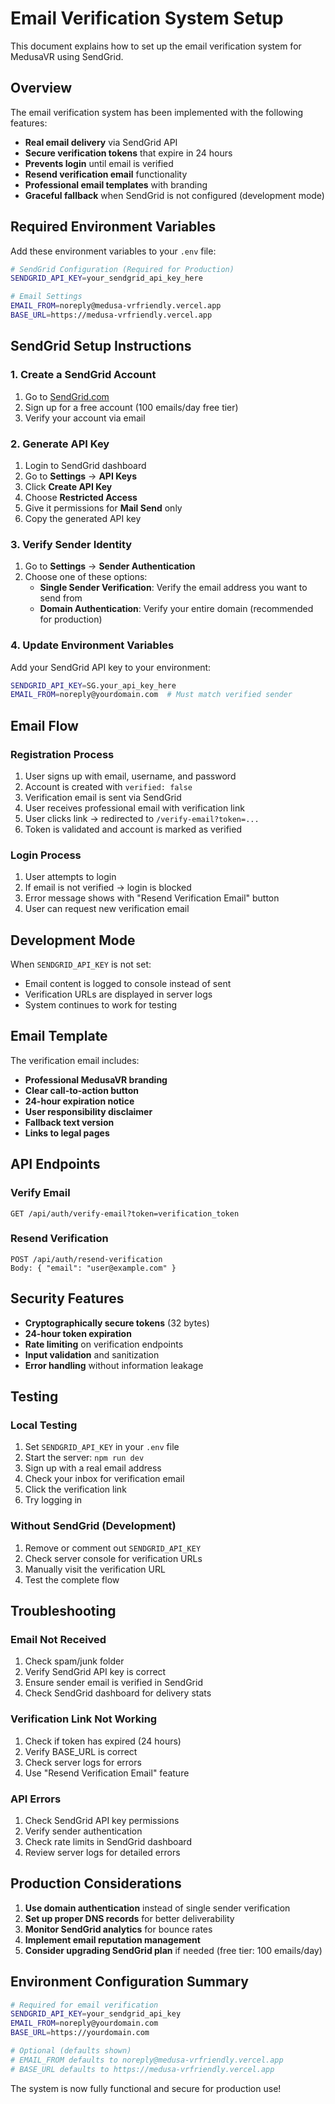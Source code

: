 # Email Verification System Setup

This document explains how to set up the email verification system for MedusaVR using SendGrid.

## Overview

The email verification system has been implemented with the following features:

- **Real email delivery** via SendGrid API
- **Secure verification tokens** that expire in 24 hours
- **Prevents login** until email is verified
- **Resend verification email** functionality
- **Professional email templates** with branding
- **Graceful fallback** when SendGrid is not configured (development mode)

## Required Environment Variables

Add these environment variables to your `.env` file:

```bash
# SendGrid Configuration (Required for Production)
SENDGRID_API_KEY=your_sendgrid_api_key_here

# Email Settings
EMAIL_FROM=noreply@medusa-vrfriendly.vercel.app
BASE_URL=https://medusa-vrfriendly.vercel.app
```

## SendGrid Setup Instructions

### 1. Create a SendGrid Account

1. Go to [SendGrid.com](https://sendgrid.com/)
2. Sign up for a free account (100 emails/day free tier)
3. Verify your account via email

### 2. Generate API Key

1. Login to SendGrid dashboard
2. Go to **Settings** → **API Keys**
3. Click **Create API Key**
4. Choose **Restricted Access**
5. Give it permissions for **Mail Send** only
6. Copy the generated API key

### 3. Verify Sender Identity

1. Go to **Settings** → **Sender Authentication**
2. Choose one of these options:
   - **Single Sender Verification**: Verify the email address you want to send from
   - **Domain Authentication**: Verify your entire domain (recommended for production)

### 4. Update Environment Variables

Add your SendGrid API key to your environment:

```bash
SENDGRID_API_KEY=SG.your_api_key_here
EMAIL_FROM=noreply@yourdomain.com  # Must match verified sender
```

## Email Flow

### Registration Process

1. User signs up with email, username, and password
2. Account is created with `verified: false`
3. Verification email is sent via SendGrid
4. User receives professional email with verification link
5. User clicks link → redirected to `/verify-email?token=...`
6. Token is validated and account is marked as verified

### Login Process

1. User attempts to login
2. If email is not verified → login is blocked
3. Error message shows with "Resend Verification Email" button
4. User can request new verification email

## Development Mode

When `SENDGRID_API_KEY` is not set:

- Email content is logged to console instead of sent
- Verification URLs are displayed in server logs
- System continues to work for testing

## Email Template

The verification email includes:

- **Professional MedusaVR branding**
- **Clear call-to-action button**
- **24-hour expiration notice**
- **User responsibility disclaimer**
- **Fallback text version**
- **Links to legal pages**

## API Endpoints

### Verify Email
```
GET /api/auth/verify-email?token=verification_token
```

### Resend Verification
```
POST /api/auth/resend-verification
Body: { "email": "user@example.com" }
```

## Security Features

- **Cryptographically secure tokens** (32 bytes)
- **24-hour token expiration**
- **Rate limiting** on verification endpoints
- **Input validation** and sanitization
- **Error handling** without information leakage

## Testing

### Local Testing

1. Set `SENDGRID_API_KEY` in your `.env` file
2. Start the server: `npm run dev`
3. Sign up with a real email address
4. Check your inbox for verification email
5. Click the verification link
6. Try logging in

### Without SendGrid (Development)

1. Remove or comment out `SENDGRID_API_KEY`
2. Check server console for verification URLs
3. Manually visit the verification URL
4. Test the complete flow

## Troubleshooting

### Email Not Received

1. Check spam/junk folder
2. Verify SendGrid API key is correct
3. Ensure sender email is verified in SendGrid
4. Check SendGrid dashboard for delivery stats

### Verification Link Not Working

1. Check if token has expired (24 hours)
2. Verify BASE_URL is correct
3. Check server logs for errors
4. Use "Resend Verification Email" feature

### API Errors

1. Check SendGrid API key permissions
2. Verify sender authentication
3. Check rate limits in SendGrid dashboard
4. Review server logs for detailed errors

## Production Considerations

1. **Use domain authentication** instead of single sender verification
2. **Set up proper DNS records** for better deliverability
3. **Monitor SendGrid analytics** for bounce rates
4. **Implement email reputation management**
5. **Consider upgrading SendGrid plan** if needed (free tier: 100 emails/day)

## Environment Configuration Summary

```bash
# Required for email verification
SENDGRID_API_KEY=your_sendgrid_api_key
EMAIL_FROM=noreply@yourdomain.com
BASE_URL=https://yourdomain.com

# Optional (defaults shown)
# EMAIL_FROM defaults to noreply@medusa-vrfriendly.vercel.app
# BASE_URL defaults to https://medusa-vrfriendly.vercel.app
```

The system is now fully functional and secure for production use!
